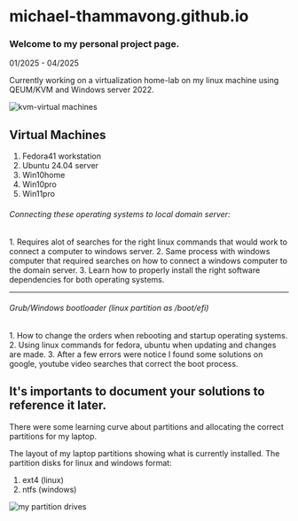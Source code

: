 # michael-thammavong.github.io
<h3>Welcome to my personal project page.</h3>

01/2025 - 04/2025
<p>Currently working on a virtualization home-lab on my linux machine using QEUM/KVM and Windows server 2022.</p> 


![kvm-virtual machines](https://github.com/user-attachments/assets/30cf812a-127b-4858-8f89-1e9fe3d29860)

Virtual Machines
----------------
1. Fedora41 workstation
2. Ubuntu 24.04 server
3. Win10home
4. Win10pro
5. Win11pro

<h6>Connecting these operating systems to local domain server:</h6>
1. Requires alot of searches for the right linux commands that would work to connect a computer to windows server. 
2. Same process with windows computer that required searches on how to connect a windows computer to the domain server. 
3. Learn how to properly install the right software dependencies for both operating systems. 

----------------------------------------------------
<h6>Grub/Windows bootloader  (linux partition as /boot/efi)</h6>
1. How to change the orders when rebooting and startup operating systems.
2. Using linux commands for fedora, ubuntu when updating and changes are made.
3. After a few errors were notice I found some solutions on google, youtube video searches that correct the boot process. 

It's importants to document your solutions to reference it later.
--------------------------------------------------
There were some learning curve about partitions and allocating the correct partitions for my laptop.  

The layout of my laptop partitions showing what is currently installed. The partition disks for linux and windows format: 
1. ext4 (linux)
2. ntfs (windows)

![my partition drives](https://github.com/user-attachments/assets/7e229bfd-7166-447a-a704-bd4e58f80bf8)





